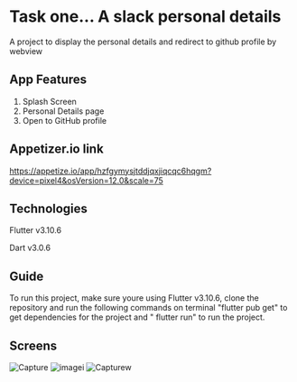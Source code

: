 # Task one... A slack personal details

A project to display the personal details and redirect to github profile by webview

## App Features

1. Splash Screen
2. Personal Details page
3. Open to GitHub profile

## Appetizer.io link
https://appetize.io/app/hzfgymysjtddjqxjiqcqc6hqgm?device=pixel4&osVersion=12.0&scale=75

## Technologies
  Flutter v3.10.6
  
  Dart v3.0.6

## Guide
To run this project, make sure youre using Flutter v3.10.6, clone the repository and run the following commands on terminal
"flutter pub get" to get dependencies for the project and " flutter run" to run the project.


## Screens

![Capture](https://github.com/Phillip4reall/Task_one/assets/109076493/ffa48e94-7f04-4258-a1cc-88ef32bbe31d)
![imagei](https://github.com/Phillip4reall/Task_one/assets/109076493/b30af808-ae2a-4fd9-bea9-24a0af9e25bb)
![Capturew](https://github.com/Phillip4reall/Task_one/assets/109076493/2ba134d9-0c0e-4984-8330-10a287879f01)

